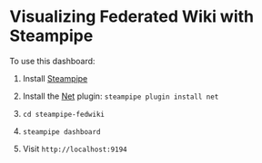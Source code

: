 # Visualizing Federated Wiki with Steampipe

To use this dashboard:

1. Install [Steampipe](https://steampipe.io/downloads)

2. Install the [Net](https://hub.steampipe.io/plugins/turbot/net) plugin: `steampipe plugin install net`

3. `cd steampipe-fedwiki`

4. `steampipe dashboard`

5. Visit `http://localhost:9194`